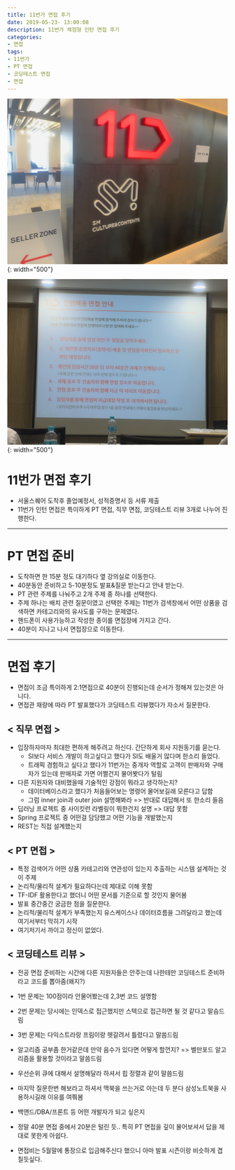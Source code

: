 ```yaml
---
title: 11번가 면접 후기
date: 2019-05-23- 13:00:08
description: 11번가 체험형 인턴 면접 후기
categories:
- 면접
tags: 
- 11번가
- PT 면접
- 코딩테스트 면접
- 면접
---
```

![11st_1](/assets/images/11st_11.jpg){: width="500"}

![11st_2](/assets/images/11st_22.jpg){: width="500"}

# 11번가 면접 후기
- 서울스퀘어 도착후 졸업예정서, 성적증명서 등 서류 제출
- 11번가 인턴 면접은 특이하게 PT 면접, 직무 면접, 코딩테스트 리뷰 3개로 나누어 진행한다.

***

# PT 면접 준비
- 도착하면 한 15분 정도 대기하다 옆 강의실로 이동한다.
- 40분동안 준비하고 5-10분정도 발표&질문 받는다고 안내 받는다.
- PT 관련 주제를 나눠주고 2개 주제 중 하나를 선택한다.
- 주제 하나는 배치 관련 질문이였고 선택한 주제는 11번가 검색창에서 어떤 상품을 검색하면 카테고리와의 유사도를 구하는 문제였다.
- 핸드폰이 사용가능하고 작성한 종이를 면접장에 가지고 간다.
- 40분이 지나고 나서 면접장으로 이동한다.

***

# 면접 후기
- 면접이 조금 특이하게 2:1면접으로 40분이 진행되는데 순서가 정해져 있는것은 아니다.
- 면접관 재량에 따라 PT 발표했다가 코딩테스트 리뷰했다가 자소서 질문한다.

## < 직무 면접 >
- 입장하자마자 최대한 편하게 해주려고 하신다. 간단하게 회사 지원동기를 묻는다.
    - SI보다 서비스 개발이 하고싶다고 했다가 SI도 배울거 많다며 한소리 들었다.
    - 트래픽 경험하고 싶다고 했다가 11번가는 중개자 역할로 고객이 판매자와 구매자가 있는데 판매자로 가면 어쩔건지 물어봣다가 털림
- 다른 지원자와 대비했을때 기술적인 강점이 뭐라고 생각하는지?
    - 데이터베이스라고 했다가 처음들어보는 명령어 물어보길래 모른다고 답함
    - 그럼 inner join과 outer join 설명해봐라 => 반대로 대답해서 또 한소리 들음
- 딥러닝 프로젝트 중 사이킷런 라벨링이 뭐한건지 설명 => 대답 못함
- Spring 프로젝트 중 어떤걸 담당했고 어떤 기능을 개발했는지
- REST는 직접 설계했는지

## < PT 면접 >
- 특정 검색어가 어떤 상품 카테고리와 연관성이 있는지 추출하는 시스템 설계하는 것이 주제
- 논리적/물리적 설계가 필요하다는데 제대로 이해 못함
- TF-IDF 활용한다고 했더니 어떤 문서를 기준으로 할 것인지 물어봄
- 발표 중간중간 궁금한 점을 질문한다.
- 논리적/물리적 설계가 부족했는지 유스케이스나 데이터흐름을 그려달라고 했는데 여기서부터 막히기 시작
- 여기저기서 까이고 정신이 없었다.

## < 코딩테스트 리뷰 >
- 전공 면접 준비하는 시간에 다른 지원자들은 안주는데 나한테만 코딩테스트 준비하라고 코드를 뽑아줌(왜지?)
- 1번 문제는 100점이라 안물어봤는데 2,3번 코드 설명함
- 2번 문제는 당시에는 인덱스로 접근했지만 스텍으로 접근하면 될 것 같다고 말슴드림
- 3번 문제는 다익스트라랑 프림이랑 헷갈려서 틀렸다고 말씀드림
- 알고리즘 공부좀 한거같은데 만약 음수가 있다면 어떻게 할껀지? => 벨만포드 알고리즘을 활용할 것이라고 말씀드림
- 우선순위 큐에 대해서 설명해달라 하셔서 힙 정렬과 같이 말씀드림

- 마지막 질문한번 해보라고 하셔서 맥북을 쓰는거로 아는데 두 분다 삼성노트북을 사용하시길래 이유를 여쭤봄
- 백앤드/DBA/프론트 등 어떤 개발자가 되고 싶은지

- 정말 40분 면접 중에서 20분은 털린 듯.. 특히 PT 면접을 깊이 물어보셔서 답을 제대로 못한게 아쉽다.

- 면접비는 5월말에 통장으로 입금해주신다 했으니 아마 발표 시즌이랑 비슷하게 겹칠듯싶다.